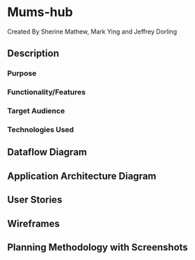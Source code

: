 # Mums-hub
Created By Sherine Mathew, Mark Ying and Jeffrey Dorling

## Description

### Purpose

### Functionality/Features

### Target Audience

### Technologies Used

## Dataflow Diagram

## Application Architecture Diagram 

## User Stories

## Wireframes

## Planning Methodology with Screenshots 